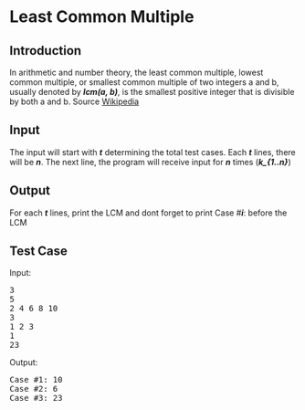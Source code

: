 # Least Common Multiple

## Introduction

In arithmetic and number theory, the least common multiple, lowest common multiple, or smallest common multiple of two integers a and b, usually denoted by **_lcm(a, b)_**, is the smallest positive integer that is divisible by both a and b. Source [Wikipedia](https://en.wikipedia.org/wiki/Greatest_common_divisor)

## Input

The input will start with **_$t$_** determining the total test cases. Each **_t_** lines, there will be **_n_**. The next line, the program will receive input for **_n_** times (**_k\_{1..n}_**)

## Output

For each **_t_** lines, print the LCM and dont forget to print Case #**_i_**: before the LCM

## Test Case

Input:

<pre>
3
5 
2 4 6 8 10
3
1 2 3
1
23
</pre>

Output:

<pre>
Case #1: 10
Case #2: 6
Case #3: 23
</pre>
